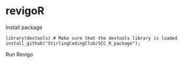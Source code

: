 # revigoR
 
Install package 

```
library(devtools) # Make sure that the devtools library is loaded
install_github("StirlingCodingClub/SCC_R_package");
```


Run Revigo

